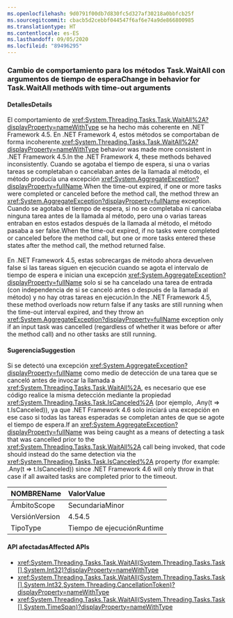 ```yaml
---
ms.openlocfilehash: 9d0791f00db7d830fc5d327af30218a0bbfcb25f
ms.sourcegitcommit: cbacb5d2cebbf044547f6af6e74a9de866800985
ms.translationtype: HT
ms.contentlocale: es-ES
ms.lasthandoff: 09/05/2020
ms.locfileid: "89496295"
---
```

### <a name="change-in-behavior-for-taskwaitall-methods-with-time-out-arguments"></a><span data-ttu-id="e3fee-101">Cambio de comportamiento para los métodos Task.WaitAll con argumentos de tiempo de espera</span><span class="sxs-lookup"><span data-stu-id="e3fee-101">Change in behavior for Task.WaitAll methods with time-out arguments</span></span>

#### <a name="details"></a><span data-ttu-id="e3fee-102">Detalles</span><span class="sxs-lookup"><span data-stu-id="e3fee-102">Details</span></span>

<span data-ttu-id="e3fee-103">El comportamiento de <xref:System.Threading.Tasks.Task.WaitAll%2A?displayProperty=nameWithType> se ha hecho más coherente en .NET Framework 4.5. En .NET Framework 4, estos métodos se comportaban de forma incoherente.</span><span class="sxs-lookup"><span data-stu-id="e3fee-103"><xref:System.Threading.Tasks.Task.WaitAll%2A?displayProperty=nameWithType> behavior was made more consistent in .NET Framework 4.5.In the .NET Framework 4, these methods behaved inconsistently.</span></span> <span data-ttu-id="e3fee-104">Cuando se agotaba el tiempo de espera, si una o varias tareas se completaban o cancelaban antes de la llamada al método, el método producía una excepción <xref:System.AggregateException?displayProperty=fullName>.</span><span class="sxs-lookup"><span data-stu-id="e3fee-104">When the time-out expired, if one or more tasks were completed or canceled before the method call, the method threw an <xref:System.AggregateException?displayProperty=fullName> exception.</span></span> <span data-ttu-id="e3fee-105">Cuando se agotaba el tiempo de espera, si no se completaba ni cancelaba ninguna tarea antes de la llamada al método, pero una o varias tareas entraban en estos estados después de la llamada al método, el método pasaba a ser false.</span><span class="sxs-lookup"><span data-stu-id="e3fee-105">When the time-out expired, if no tasks were completed or canceled before the method call, but one or more tasks entered these states after the method call, the method returned false.</span></span><br/><br/><span data-ttu-id="e3fee-106">En .NET Framework 4.5, estas sobrecargas de método ahora devuelven false si las tareas siguen en ejecución cuando se agota el intervalo de tiempo de espera e inician una excepción <xref:System.AggregateException?displayProperty=fullName> solo si se ha cancelado una tarea de entrada (con independencia de si se canceló antes o después de la llamada al método) y no hay otras tareas en ejecución.</span><span class="sxs-lookup"><span data-stu-id="e3fee-106">In the .NET Framework 4.5, these method overloads now return false if any tasks are still running when the time-out interval expired, and they throw an <xref:System.AggregateException?displayProperty=fullName> exception only if an input task was cancelled (regardless of whether it was before or after the method call) and no other tasks are still running.</span></span>

#### <a name="suggestion"></a><span data-ttu-id="e3fee-107">Sugerencia</span><span class="sxs-lookup"><span data-stu-id="e3fee-107">Suggestion</span></span>

<span data-ttu-id="e3fee-108">Si se detectó una excepción <xref:System.AggregateException?displayProperty=fullName> como medio de detección de una tarea que se canceló antes de invocar la llamada a <xref:System.Threading.Tasks.Task.WaitAll%2A>, es necesario que ese código realice la misma detección mediante la propiedad <xref:System.Threading.Tasks.Task.IsCanceled%2A> (por ejemplo, .Any(t =&gt; t.IsCanceled)), ya que .NET Framework 4.6 solo iniciará una excepción en ese caso si todas las tareas esperadas se completan antes de que se agote el tiempo de espera.</span><span class="sxs-lookup"><span data-stu-id="e3fee-108">If an <xref:System.AggregateException?displayProperty=fullName> was being caught as a means of detecting a task that was cancelled prior to the <xref:System.Threading.Tasks.Task.WaitAll%2A> call being invoked, that code should instead do the same detection via the  <xref:System.Threading.Tasks.Task.IsCanceled%2A> property (for example: .Any(t =&gt; t.IsCanceled)) since .NET Framework 4.6 will only throw in that case if all awaited tasks are completed prior to the timeout.</span></span>

| <span data-ttu-id="e3fee-109">NOMBRE</span><span class="sxs-lookup"><span data-stu-id="e3fee-109">Name</span></span>    | <span data-ttu-id="e3fee-110">Valor</span><span class="sxs-lookup"><span data-stu-id="e3fee-110">Value</span></span>       |
|:--------|:------------|
| <span data-ttu-id="e3fee-111">Ámbito</span><span class="sxs-lookup"><span data-stu-id="e3fee-111">Scope</span></span>   |<span data-ttu-id="e3fee-112">Secundaria</span><span class="sxs-lookup"><span data-stu-id="e3fee-112">Minor</span></span>|
|<span data-ttu-id="e3fee-113">Versión</span><span class="sxs-lookup"><span data-stu-id="e3fee-113">Version</span></span>|<span data-ttu-id="e3fee-114">4.5</span><span class="sxs-lookup"><span data-stu-id="e3fee-114">4.5</span></span>|
|<span data-ttu-id="e3fee-115">Tipo</span><span class="sxs-lookup"><span data-stu-id="e3fee-115">Type</span></span>|<span data-ttu-id="e3fee-116">Tiempo de ejecución</span><span class="sxs-lookup"><span data-stu-id="e3fee-116">Runtime</span></span>

#### <a name="affected-apis"></a><span data-ttu-id="e3fee-117">API afectadas</span><span class="sxs-lookup"><span data-stu-id="e3fee-117">Affected APIs</span></span>

- <xref:System.Threading.Tasks.Task.WaitAll(System.Threading.Tasks.Task[],System.Int32)?displayProperty=nameWithType>
- <xref:System.Threading.Tasks.Task.WaitAll(System.Threading.Tasks.Task[],System.Int32,System.Threading.CancellationToken)?displayProperty=nameWithType>
- <xref:System.Threading.Tasks.Task.WaitAll(System.Threading.Tasks.Task[],System.TimeSpan)?displayProperty=nameWithType>

<!--

#### Affected APIs

- `M:System.Threading.Tasks.Task.WaitAll(System.Threading.Tasks.Task[],System.Int32)`
- `M:System.Threading.Tasks.Task.WaitAll(System.Threading.Tasks.Task[],System.Int32,System.Threading.CancellationToken)`
- `M:System.Threading.Tasks.Task.WaitAll(System.Threading.Tasks.Task[],System.TimeSpan)`

-->
